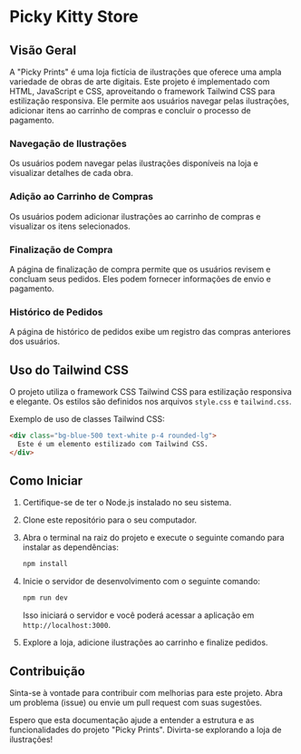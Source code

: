 # Picky Kitty Store

## Visão Geral

A "Picky Prints" é uma loja fictícia de ilustrações que oferece uma ampla variedade de obras de arte digitais. Este projeto é implementado com HTML, JavaScript e CSS, aproveitando o framework Tailwind CSS para estilização responsiva. Ele permite aos usuários navegar pelas ilustrações, adicionar itens ao carrinho de compras e concluir o processo de pagamento.

### Navegação de Ilustrações

Os usuários podem navegar pelas ilustrações disponíveis na loja e visualizar detalhes de cada obra.

### Adição ao Carrinho de Compras

Os usuários podem adicionar ilustrações ao carrinho de compras e visualizar os itens selecionados.

### Finalização de Compra

A página de finalização de compra permite que os usuários revisem e concluam seus pedidos. Eles podem fornecer informações de envio e pagamento.

### Histórico de Pedidos

A página de histórico de pedidos exibe um registro das compras anteriores dos usuários.

## Uso do Tailwind CSS

O projeto utiliza o framework CSS Tailwind CSS para estilização responsiva e elegante. Os estilos são definidos nos arquivos `style.css` e `tailwind.css`.

Exemplo de uso de classes Tailwind CSS:
```html
<div class="bg-blue-500 text-white p-4 rounded-lg">
  Este é um elemento estilizado com Tailwind CSS.
</div>
```

## Como Iniciar

1. Certifique-se de ter o Node.js instalado no seu sistema.

2. Clone este repositório para o seu computador.

3. Abra o terminal na raiz do projeto e execute o seguinte comando para instalar as dependências:

   ```bash
   npm install
   ```

4. Inicie o servidor de desenvolvimento com o seguinte comando:

   ```bash
   npm run dev
   ```

   Isso iniciará o servidor e você poderá acessar a aplicação em `http://localhost:3000`.

5. Explore a loja, adicione ilustrações ao carrinho e finalize pedidos.

## Contribuição

Sinta-se à vontade para contribuir com melhorias para este projeto. Abra um problema (issue) ou envie um pull request com suas sugestões.

Espero que esta documentação ajude a entender a estrutura e as funcionalidades do projeto "Picky Prints". Divirta-se explorando a loja de ilustrações!
